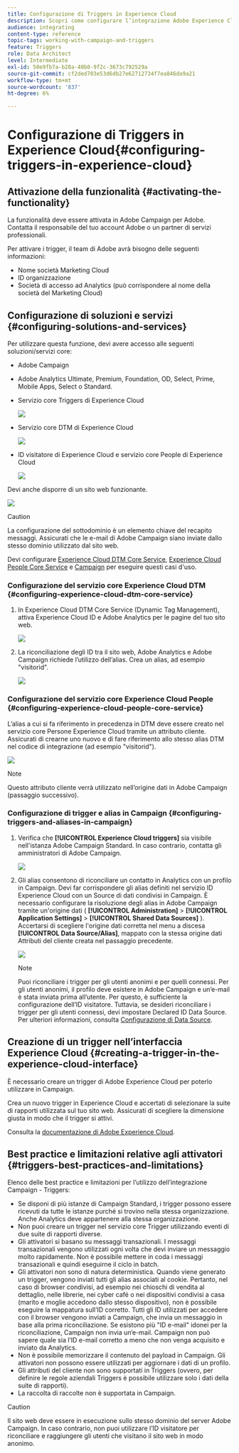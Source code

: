 ```yaml
---
title: Configurazione di Triggers in Experience Cloud
description: Scopri come configurare l’integrazione Adobe Experience Cloud Triggers per iniziare a inviare consegne personalizzate ai clienti in base ai loro comportamenti precedenti.
audience: integrating
content-type: reference
topic-tags: working-with-campaign-and-triggers
feature: Triggers
role: Data Architect
level: Intermediate
exl-id: 50e9fb7a-b28a-40b0-9f2c-3673c792529a
source-git-commit: cf2ded703e53d6db27e62712734f7ea846da9a21
workflow-type: tm+mt
source-wordcount: '837'
ht-degree: 6%

---
```


# Configurazione di Triggers in Experience Cloud{#configuring-triggers-in-experience-cloud}

## Attivazione della funzionalità {#activating-the-functionality}

La funzionalità deve essere attivata in Adobe Campaign per Adobe. Contatta il responsabile del tuo account Adobe o un partner di servizi professionali.

Per attivare i trigger, il team di Adobe avrà bisogno delle seguenti informazioni:

* Nome società Marketing Cloud
* ID organizzazione 
* Società di accesso ad Analytics (può corrispondere al nome della società del Marketing Cloud)

## Configurazione di soluzioni e servizi {#configuring-solutions-and-services}

Per utilizzare questa funzione, devi avere accesso alle seguenti soluzioni/servizi core:

* Adobe Campaign
* Adobe Analytics Ultimate, Premium, Foundation, OD, Select, Prime, Mobile Apps, Select o Standard.
* Servizio core Triggers di Experience Cloud

  ![](assets/trigger_uc_prereq_1.png)

* Servizio core DTM di Experience Cloud

  ![](assets/trigger_uc_prereq_2.png)

* ID visitatore di Experience Cloud e servizio core People di Experience Cloud

  ![](assets/trigger_uc_prereq_3.png)

Devi anche disporre di un sito web funzionante.

![](assets/trigger_uc_prereq_4.png)

>[!CAUTION]
>
>La configurazione del sottodominio è un elemento chiave del recapito messaggi. Assicurati che le e-mail di Adobe Campaign siano inviate dallo stesso dominio utilizzato dal sito web.

Devi configurare [Experience Cloud DTM Core Service](#configuring-experience-cloud-dtm-core-service), [Experience Cloud People Core Service](#configuring-experience-cloud-people-core-service) e [Campaign](#configuring-triggers-and-aliases-in-campaign) per eseguire questi casi d&#39;uso.

### Configurazione del servizio core Experience Cloud DTM {#configuring-experience-cloud-dtm-core-service}

1. In Experience Cloud DTM Core Service (Dynamic Tag Management), attiva Experience Cloud ID e Adobe Analytics per le pagine del tuo sito web.

   ![](assets/trigger_uc_conf_1.png)

1. La riconciliazione degli ID tra il sito web, Adobe Analytics e Adobe Campaign richiede l’utilizzo dell’alias. Crea un alias, ad esempio &quot;visitorid&quot;.

   ![](assets/trigger_uc_conf_2.png)

### Configurazione del servizio core Experience Cloud People {#configuring-experience-cloud-people-core-service}

L’alias a cui si fa riferimento in precedenza in DTM deve essere creato nel servizio core Persone Experience Cloud tramite un attributo cliente. Assicurati di crearne uno nuovo e di fare riferimento allo stesso alias DTM nel codice di integrazione (ad esempio &quot;visitorid&quot;).

![](assets/trigger_uc_conf_3.png)

>[!NOTE]
>
>Questo attributo cliente verrà utilizzato nell’origine dati in Adobe Campaign (passaggio successivo).

### Configurazione di trigger e alias in Campaign {#configuring-triggers-and-aliases-in-campaign}

1. Verifica che **[!UICONTROL Experience Cloud triggers]** sia visibile nell&#39;istanza Adobe Campaign Standard. In caso contrario, contatta gli amministratori di Adobe Campaign.

   ![](assets/remarketing_1.png)

1. Gli alias consentono di riconciliare un contatto in Analytics con un profilo in Campaign. Devi far corrispondere gli alias definiti nel servizio ID Experience Cloud con un Source di dati condivisi in Campaign. È necessario configurare la risoluzione degli alias in Adobe Campaign tramite un&#39;origine dati ( **[!UICONTROL Administration]** > **[!UICONTROL Application Settings]** > **[!UICONTROL Shared Data Sources]** ). Accertarsi di scegliere l&#39;origine dati corretta nel menu a discesa **[!UICONTROL Data Source/Alias]**, mappato con la stessa origine dati Attributi del cliente creata nel passaggio precedente.

   ![](assets/trigger_uc_conf_5.png)

   >[!NOTE]
   >
   >Puoi riconciliare i trigger per gli utenti anonimi e per quelli connessi. Per gli utenti anonimi, il profilo deve esistere in Adobe Campaign e un’e-mail è stata inviata prima all’utente. Per questo, è sufficiente la configurazione dell’ID visitatore. Tuttavia, se desideri riconciliare i trigger per gli utenti connessi, devi impostare Declared ID Data Source. Per ulteriori informazioni, consulta [Configurazione di Data Source](../../integrating/using/integration-with-audience-manager-or-people-core-service.md#step-2--configure-the-data-sources).

## Creazione di un trigger nell’interfaccia Experience Cloud {#creating-a-trigger-in-the-experience-cloud-interface}

È necessario creare un trigger di Adobe Experience Cloud per poterlo utilizzare in Campaign.

Crea un nuovo trigger in Experience Cloud e accertati di selezionare la suite di rapporti utilizzata sul tuo sito web. Assicurati di scegliere la dimensione giusta in modo che il trigger si attivi.

Consulta la [documentazione di Adobe Experience Cloud](https://experienceleague.adobe.com/docs/experience-cloud/triggers/create.html).

## Best practice e limitazioni relative agli attivatori {#triggers-best-practices-and-limitations}

Elenco delle best practice e limitazioni per l’utilizzo dell’integrazione Campaign - Triggers:

* Se disponi di più istanze di Campaign Standard, i trigger possono essere ricevuti da tutte le istanze purché si trovino nella stessa organizzazione. Anche Analytics deve appartenere alla stessa organizzazione.
* Non puoi creare un trigger nel servizio core Trigger utilizzando eventi di due suite di rapporti diverse.
* Gli attivatori si basano su messaggi transazionali. I messaggi transazionali vengono utilizzati ogni volta che devi inviare un messaggio molto rapidamente. Non è possibile mettere in coda i messaggi transazionali e quindi eseguirne il ciclo in batch.
* Gli attivatori non sono di natura deterministica. Quando viene generato un trigger, vengono inviati tutti gli alias associati al cookie. Pertanto, nel caso di browser condivisi, ad esempio nei chioschi di vendita al dettaglio, nelle librerie, nei cyber café o nei dispositivi condivisi a casa (marito e moglie accedono dallo stesso dispositivo), non è possibile eseguire la mappatura sull’ID corretto. Tutti gli ID utilizzati per accedere con il browser vengono inviati a Campaign, che invia un messaggio in base alla prima riconciliazione. Se esistono più &quot;ID e-mail&quot; idonei per la riconciliazione, Campaign non invia un’e-mail. Campaign non può sapere quale sia l’ID e-mail corretto a meno che non venga acquisito e inviato da Analytics.
* Non è possibile memorizzare il contenuto del payload in Campaign. Gli attivatori non possono essere utilizzati per aggiornare i dati di un profilo.
* Gli attributi del cliente non sono supportati in Triggers (ovvero, per definire le regole aziendali Triggers è possibile utilizzare solo i dati della suite di rapporti).
* La raccolta di raccolte non è supportata in Campaign.

>[!CAUTION]
>
>Il sito web deve essere in esecuzione sullo stesso dominio del server Adobe Campaign. In caso contrario, non puoi utilizzare l’ID visitatore per riconciliare e raggiungere gli utenti che visitano il sito web in modo anonimo.
